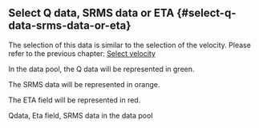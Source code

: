## Select Q data, SRMS data or ETA {#select-q-data-srms-data-or-eta}

The selection of this data is similar to the selection of the velocity. Please refer to the previous chapter: [Select velocity](select_velocity.md)

In the data pool, the Q data will be represented in green.

The SRMS data will be represented in orange.

The ETA field will be represented in red.

Qdata, Eta field, SRMS data in the data pool